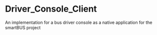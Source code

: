 # Driver_Console_Client

An implementation for a bus driver console as a native application for the smartBUS project
